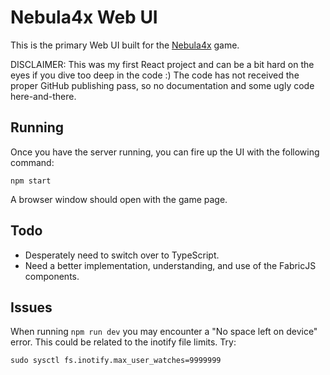 # Nebula4x Web UI

This is the primary Web UI built for the [Nebula4x](https://github.com/edouardpoitras/nebula4x) game.

DISCLAIMER: This was my first React project and can be a bit hard on the eyes if you dive too deep in the code :)
The code has not received the proper GitHub publishing pass, so no documentation and some ugly code here-and-there.

## Running

Once you have the server running, you can fire up the UI with the following command:

    npm start

A browser window should open with the game page.

## Todo

- Desperately need to switch over to TypeScript.
- Need a better implementation, understanding, and use of the FabricJS components.

## Issues

When running `npm run dev` you may encounter a "No space left on device" error.
This could be related to the inotify file limits. Try:

    sudo sysctl fs.inotify.max_user_watches=9999999